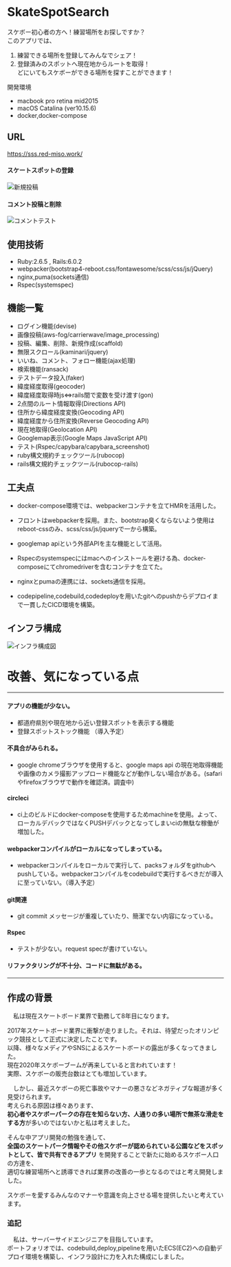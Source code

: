 
# SkateSpotSearch
スケボー初心者の方へ！練習場所をお探しですか？  
このアプリでは、
  1. 練習できる場所を登録してみんなでシェア！
  2. 登録済みのスポットへ現在地からルートを取得！  
どにいてもスケボーができる場所を探すことができます！

開発環境
- macbook pro retina mid2015
- macOS Catalina (ver10.15.6)
- docker,docker-compose

URL
---
https://sss.red-miso.work/

#### スケートスポットの登録
![新規投稿](https://media.giphy.com/media/IflyP6yeKsaD55Qazk/giphy.gif)

#### コメント投稿と削除
![コメントテスト](https://media.giphy.com/media/JoCNcrn5CrK1jUifyW/giphy.gif)


使用技術
---
- Ruby:2.6.5 , Rails:6.0.2
- webpacker(bootstrap4-reboot.css/fontawesome/scss/css/js/jQuery)
- nginx,puma(sockets通信)
- Rspec(systemspec)


機能一覧
---
- ログイン機能(devise)
- 画像投稿(aws-fog/carrierwave/image_processing)
- 投稿、編集、削除、新規作成(scaffold)
- 無限スクロール(kaminari/jquery)
- いいね、コメント、フォロー機能(ajax処理)
- 検索機能(ransack)
- テストデータ投入(faker)
- 緯度経度取得(geocoder)
- 緯度経度取得時js⇔rails間で変数を受け渡す(gon)
- 2点間のルート情報取得(Directions API)
- 住所から緯度経度変換(Geocoding API)
- 緯度経度から住所変換(Reverse Geocoding API)
- 現在地取得(Geolocation API)
- Googlemap表示(Google Maps JavaScript API)
- テスト(Rspec/capybara/capybara_screenshot)
- ruby構文規約チェックツール(rubocop)
- rails構文規約チェックツール(rubocop-rails)


工夫点
---
- docker-compose環境では、webpackerコンテナを立てHMRを活用した。

- フロントはwebpackerを採用。また、bootstrap臭くならないよう使用はreboot-cssのみ、scss/css/js/jqueryで一から構築。

- googlemap apiという外部APIを主な機能として活用。

- Rspecのsystemspecにはmacへのインストールを避ける為、docker-composeにてchromedriverを含むコンテナを立てた。

- nginxとpumaの連携には、sockets通信を採用。

- codepipeline,codebuild,codedeployを用いたgitへのpushからデプロイまで一貫したCICD環境を構築。


インフラ構成
---
![インフラ構成図](https://github.com/uechikohei/SkateSpotSearch/blob/images/SkateSpotSearch_drawio.png)


# 改善、気になっている点
---
#### アプリの機能が少ない。
- 都道府県別や現在地から近い登録スポットを表示する機能
- 登録スポットストック機能
（導入予定）

#### 不具合がみられる。
- google chromeブラウザを使用すると、google maps api の現在地取得機能や画像のカメラ撮影アップロード機能などが動作しない場合がある。(safariやfirefoxブラウザで動作を確認済。調査中)

#### circleci
- ci上のビルドにdocker-composeを使用するためmachineを使用。よって、ローカルデバックではなくPUSHデバックとなってしまいciの無駄な稼働が増加した。

#### webpackerコンパイルがローカルになってしまっている。
- webpackerコンパイルをローカルで実行して、packsフォルダをgithubへpushしている。webpackerコンパイルをcodebuildで実行するべきだが導入に至っていない。（導入予定）

#### git関連
- git commit メッセージが重複していたり、簡潔でない内容になっている。

#### Rspec
- テストが少ない。request specが書けていない。

#### リファクタリングが不十分、コードに無駄がある。
---


作成の背景
---

　私は現在スケートボード業界で勤務して8年目になります。

2017年スケートボード業界に衝撃が走りました。それは、待望だったオリンピック競技として正式に決定したことです。  
以降、様々なメディアやSNSによるスケートボードの露出が多くなってきました。  
現在2020年スケボーブームが再来していると言われています！  
実際、スケボーの販売台数はとても増加しています。  

　しかし、最近スケボーの死亡事故やマナーの悪さなどネガティブな報道が多く見受けられます。  
考えられる原因は様々あります、  
**初心者やスケボーパークの存在を知らない方、人通りの多い場所で無茶な滑走をする方**が多いのではないかと私は考えました。  

そんな中アプリ開発の勉強を通して、  
**全国のスケートパーク情報やその他スケボーが認められている公園などをスポットとして、皆で共有できるアプリ**
を開発することで新たに始めるスケボー人口の方達を、  
適切な練習場所へと誘導できれば業界の改善の一歩となるのではと考え開発しました。  

スケボーを愛するみんなのマナーや意識を向上させる場を提供したいと考えています。  

### 追記
　私は、サーバーサイドエンジニアを目指しています。  
ポートフォリオでは、codebuild,deploy,pipelineを用いたECS(EC2)への自動デプロイ環境を構築し、インフラ設計に力を入れた構成にしました。